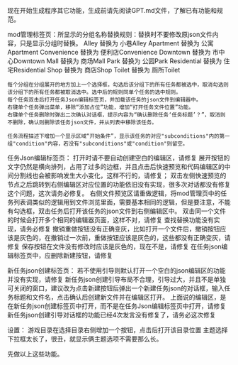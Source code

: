 现在开始生成程序其它功能，生成前请先阅读GPT.md文件，了解已有功能和规范。



mod管理标签页：所显示的分组名称替换规则：替换时不要修改原json文件内容，只是显示分组时替换。
    Alley         替换为     小巷Alley
    Apartment     替换为     公寓Apartment
    Convenience   替换为     便利店Convenience
    Downtown      替换为     市中心Downtown
    Mall          替换为     商场Mall
    Park          替换为     公园Park
    Residential   替换为     住宅Residential
    Shop          替换为     商店Shop
    Toilet       替换为     厕所Toilet

    每个分组在分组展开的地方加上一个选择框，勾选后该分组下的所有任务都被选中，取消勾选则该分组下的所有任务都被取消选中。选中后的规则同单个任务的选中规则。
    每个任务双击后打开任务Json编辑标签页，并加载该任务的json文件到编辑器中。
    右键单个任务弹出菜单，移除“添加占位”功能，增加“打开任务文件位置”功能。
    右键单个任务删除时弹出二次确认对话框，提示内容为“确认删除任务‘任务标题’？”，取消则不删除，确认则删除该任务json文件，并从列表中移除该任务。

    任务流程描述下增加一个显示区域“开始条件”，显示该任务的对应"subconditions"内的第一组"condition"内容，若没有"subconditions"或"condition"则留空。


任务Json编辑标签页：
    打开时请不要自动创建空白的编辑区，请修复
   展开按钮的文字仍然是横向排列，占用了过多的边框，并且点击后快速预览和代码编辑区的中间分割线也会被影响发生大小变化，这样不行的，请修复；
   双击左侧快速预览的节点之后跳转到右侧编辑区对应位置的功能依旧没有实现，很多次对话都没有修复这个问题，这次请务必修复。
   右侧文件预览区请重做逻辑，将mod管理页中的任务列表调类似的逻辑用到文件浏览里面，需要基本相同的逻辑，但是要注意，不能有勾选框，双击任务后打开该任务的json文件到右侧编辑区中。
   双击同一个文件的时候会打开多个相同的编辑器页面，这样不对，请修复
   查找替换功能没有实现，请务必修复
   撤销重做按钮没有正确变灰，比如打开一个文件后，撤销按钮应该是灰色的，在撤销过一次前，重做按钮应该是灰色的，这些都没有正确变灰，请修复
   保存按钮在文件没有修改时应该是灰色的，现在不是，请修复
   在任务json编辑标签页中，应删除新建按钮，请修复
   

新任务json创建标签页：
    若不使用引导则默认打开一个空白的json编辑区的功能并没有实现，请修复
    新任务json创建引导布局不合理，引导过大，并且不是单独可关闭的窗口，建议改为点击新建按钮后弹出一个新建任务json的对话框，输入任务标题和文件名，点击确认后创建新文件并在编辑区打开。
    上面说的编辑区，是在新任务json创建标签页中打开，而不是在任务Json编辑标签页中打开，请修复
    新任务json创建引导对话框的功能已经4次发言没有修复了，请务必这次修复

设置：
    游戏目录在选择目录右侧增加一个按钮，点击后打开该目录位置
    主题选择下拉框太长了，很丑，就显示俩主题选项不需要那么长。

先做以上这些功能。